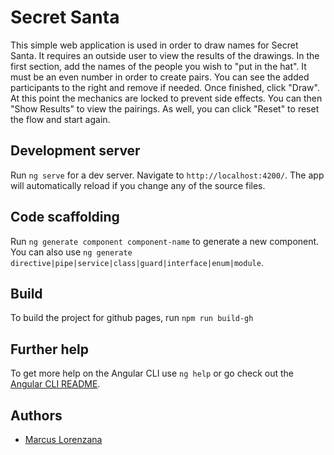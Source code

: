 # Secret Santa

This simple web application is used in order to draw names for Secret Santa. It requires an outside user to view the results of the drawings. In the first section, add the names of the people you wish to
"put in the hat". It must be an even number in order to create pairs. You can see the added participants to the right and remove if needed. Once finished, click "Draw". At this point the mechanics are locked
to prevent side effects. You can then "Show Results" to view the pairings. As well, you can click "Reset" to reset the flow and start again.

## Development server

Run `ng serve` for a dev server. Navigate to `http://localhost:4200/`. The app will automatically reload if you change any of the source files.

## Code scaffolding

Run `ng generate component component-name` to generate a new component. You can also use `ng generate directive|pipe|service|class|guard|interface|enum|module`.

## Build

To build the project for github pages, run `npm run build-gh`

## Further help

To get more help on the Angular CLI use `ng help` or go check out the [Angular CLI README](https://github.com/angular/angular-cli/blob/master/README.md).


## Authors

* [Marcus Lorenzana](https://marcuslorenzana.com)

